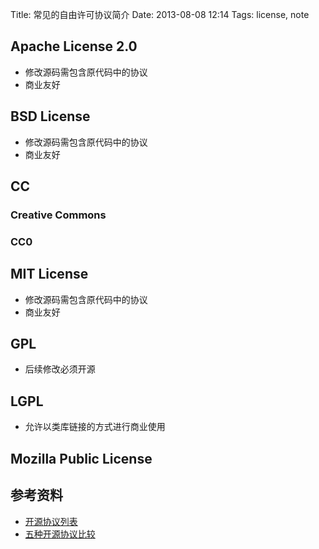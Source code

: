 Title: 常见的自由许可协议简介
Date: 2013-08-08 12:14
Tags: license, note


## Apache License 2.0

*  修改源码需包含原代码中的协议
*  商业友好

##  BSD License

*  修改源码需包含原代码中的协议
*  商业友好
## CC

### Creative Commons
### CC0

## MIT License

*  修改源码需包含原代码中的协议
*  商业友好
## GPL

*  后续修改必须开源
## LGPL

*  允许以类库链接的方式进行商业使用 
## Mozilla Public License

## 参考资料

*  [开源协议列表](http://opensource.org/licenses/alphabetical)
*  [五种开源协议比较](http://www.awflasher.com/blog/archives/939)

